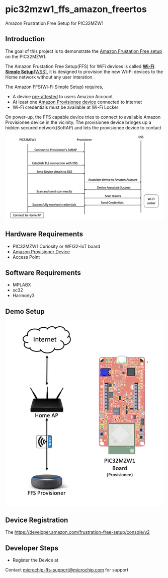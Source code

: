 # pic32mzw1_ffs_amazon_freertos
Amazon Frustration Free Setup for PIC32MZW1

## Introduction

The goal of this project is to demonstrate the [Amazon Frustation Free setup](https://developer.amazon.com/docs/frustration-free-setup/understanding-ffs.html) on the PIC32MZW1.

The Amazon Frustation Free Setup(FFS) for WiFi devices is called [**Wi-Fi Simple Setup**(WSS)](https://developer.amazon.com/docs/frustration-free-setup/understand-wi-fi-simple-setup.html), it is designed to provision the new Wi-Fi devices to the Home network without any user interation. 

The Amazon FFS(Wi-Fi Simple Setup) requires, 
- A device [pre-attested](https://developer.amazon.com/docs/frustration-free-setup/provisionee-manufacturing.html#requesting-a-dak-from-amazon) to users Amazon Account
- At least one [Amazon Provisionee device](https://developer.amazon.com/docs/frustration-free-setup/understanding-ffs.html#testing-your-device) connected to internet
- Wi-Fi credentials must be available at Wi-Fi Locker 


On power-up, the FFS capable device tries to connect to available Amazon Provisionee device in the vicinity. The provisionee device bringes up a hidden secured network(SoftAP) and lets the provisionee device to contact 

<p align="center"><img src="Docs/WSS-FlowDiagram.png">
</p>



## Hardware Requirements
- PIC32MZW1 Curiosity or WFI32-IoT board
- [Amazon Provisioner Device](https://developer.amazon.com/docs/frustration-free-setup/understanding-ffs.html#testing-your-device)
- Access Point

## Software Requirements
- MPLABX
- xc32
- Harmony3



## Demo Setup 
<p align="center"><img src="Docs/FFS-Setup.png">
</p>


## Device Registration
The https://developer.amazon.com/frustration-free-setup/console/v2

## Developer Steps
- Register the Device at 



Contact [microchip-ffs-support@microchip.com](mailto:microchip-ffs-support@microchip.com) for support